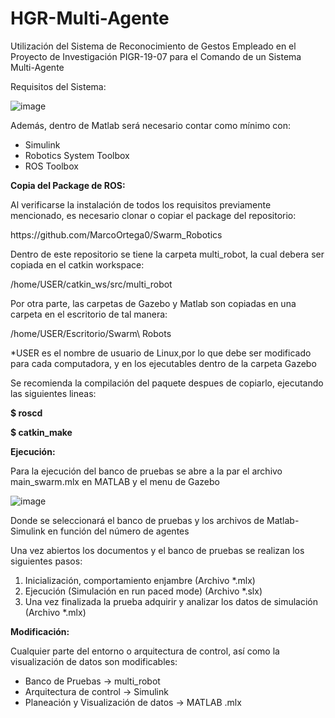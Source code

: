 # HGR-Multi-Agente
Utilización del Sistema de Reconocimiento de Gestos Empleado en el Proyecto de Investigación PIGR-19-07 para el Comando de un Sistema Multi-Agente

Requisitos del Sistema:

![image](https://user-images.githubusercontent.com/86685506/150550991-b6a95e9b-730d-414d-823d-5c4b3e1d5479.png)

Además, dentro de Matlab será necesario contar como mínimo con:
<ul>
<li> Simulink </li>
<li> 	Robotics System Toolbox </li>
<li> 	ROS Toolbox </li>
</ul>
<b>Copia del Package de ROS:</b>
<p>Al verificarse la instalación de todos los requisitos previamente mencionado, es necesario clonar o copiar el package del repositorio:</p>
<p>https://github.com/MarcoOrtega0/Swarm_Robotics</p>
<p>Dentro de este repositorio se tiene la carpeta multi_robot, la cual debera ser copiada en el catkin workspace:</p>
<p>/home/USER/catkin_ws/src/multi_robot</p>
<p>Por otra parte, las carpetas de Gazebo y Matlab son copiadas en una carpeta en el escritorio de tal manera:</p>
<p>/home/USER/Escritorio/Swarm\ Robots </p>
<p>*USER es el nombre de usuario de Linux,por lo que debe ser modificado para cada computadora, y en los ejecutables dentro de la carpeta Gazebo</p>
<p>Se recomienda la compilación del paquete despues de copiarlo, ejecutando las siguientes lineas:</p>
<p><b>$ roscd</b></p>
<p><b>$ catkin_make</b></p>

<b>Ejecución:</b>
<p>Para la ejecución del banco de pruebas se abre a la par el archivo main_swarm.mlx en MATLAB y el menu de Gazebo</p>

![image](https://user-images.githubusercontent.com/86685506/150551090-358afc4b-338d-44ed-a927-4a6442286574.png)

<p>Donde se seleccionará el banco de pruebas y los archivos de Matlab-Simulink en función del número de agentes</p>
<p>Una vez abiertos los documentos y el banco de pruebas se realizan los siguientes pasos:</p>
<ol>
  <li>Inicialización, comportamiento enjambre (Archivo *.mlx)</li>
  <li>Ejecución (Simulación en run paced mode) (Archivo *.slx)</li>
  <li>Una vez finalizada la prueba adquirir y analizar los datos de simulación (Archivo *.mlx)</li>
</ol>

<b>Modificación:</b>
<p>Cualquier parte del entorno o arquitectura de control, así como la visualización de datos son modificables:</p>
<ul>
<li> Banco de Pruebas -> multi_robot </li>
<li> Arquitectura de control -> Simulink</li>
<li> Planeación y Visualización de datos -> MATLAB .mlx </li>
</ul>
 
